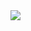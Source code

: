 <foreignObject background-size="contain" width="1920" height="1080">
<img src="https://github.com/cloudymax/markdown_templates/blob/main/test/test.svg"></a>
</foreignObject>

